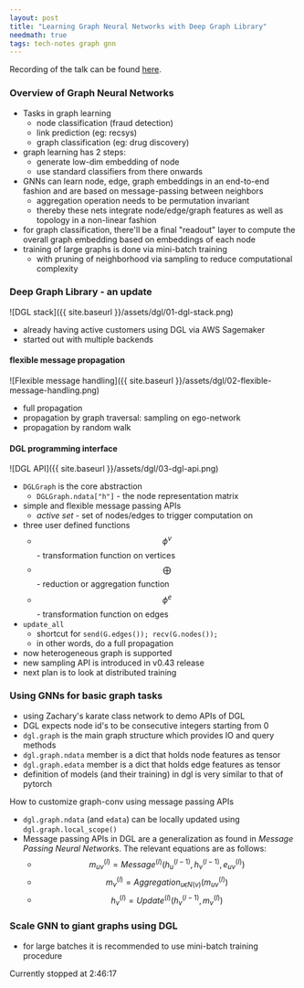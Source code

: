 ```yaml
---
layout: post
title: "Learning Graph Neural Networks with Deep Graph Library"
needmath: true
tags: tech-notes graph gnn
---
```


Recording of the talk can be found [here](https://www.youtube.com/watch?v=bD6S3xUXNds).

### Overview of Graph Neural Networks
- Tasks in graph learning
  - node classification (fraud detection)
  - link prediction (eg: recsys)
  - graph classification (eg: drug discovery)
- graph learning has 2 steps:
  - generate low-dim embedding of node
  - use standard classifiers from there onwards
- GNNs can learn node, edge, graph embeddings in an end-to-end fashion and are
  based on message-passing between neighbors
  - aggregation operation needs to be permutation invariant
  - thereby these nets integrate node/edge/graph features as well as topology in
    a non-linear fashion
- for graph classification, there'll be a final "readout" layer to compute the
  overall graph embedding based on embeddings of each node
- training of large graphs is done via mini-batch training
  - with pruning of neighborhood via sampling to reduce computational complexity

### Deep Graph Library - an update
![DGL stack]({{ site.baseurl }}/assets/dgl/01-dgl-stack.png)
- already having active customers using DGL via AWS Sagemaker
- started out with multiple backends

#### flexible message propagation
![Flexible message handling]({{ site.baseurl }}/assets/dgl/02-flexible-message-handling.png)
- full propagation
- propagation by graph traversal: sampling on ego-network
- propagation by random walk

#### DGL programming interface
![DGL API]({{ site.baseurl }}/assets/dgl/03-dgl-api.png)
- `DGLGraph` is the core abstraction
  - `DGLGraph.ndata["h"]` - the node representation matrix
- simple and flexible message passing APIs
  - *active set* - set of nodes/edges to trigger computation on
- three user defined functions
  - $$\phi^v$$ - transformation function on vertices
  - $$\bigoplus$$ - reduction or aggregation function
  - $$\phi^e$$ - transformation function on edges
- `update_all`
  - shortcut for `send(G.edges()); recv(G.nodes());`
  - in other words, do a full propagation
- now heterogeneous graph is supported
- new sampling API is introduced in v0.43 release
- next plan is to look at distributed training

### Using GNNs for basic graph tasks
- using Zachary's karate class network to demo APIs of DGL
- DGL expects node id's to be consecutive integers starting from 0
- `dgl.graph` is the main graph structure which provides IO and query methods
- `dgl.graph.ndata` member is a dict that holds node features as tensor
- `dgl.graph.edata` member is a dict that holds edge features as tensor
- definition of models (and their training) in dgl is very similar to that of pytorch

How to customize graph-conv using message passing APIs
- `dgl.graph.ndata` (and `edata`) can be locally updated using `dgl.graph.local_scope()`
- Message passing APIs in DGL are a generalization as found in
  *Message Passing Neural Network*s. The relevant equations are as follows:
  - $$m_{uv}^{(l)} = Message^{(l)}(h_u^{(l-1)}, h_v^{(l-1)}, e_{uv}^{(l)})$$
  - $$m_v^{(l)} = Aggregation_{u \epsilon N(v)}(m_{uv}^{(l)})$$
  - $$h_v^{(l)} = Update^{(l)}(h_v^{(l-1)}, m_v^{(l)})$$

### Scale GNN to giant graphs using DGL
- for large batches it is recommended to use mini-batch training procedure


Currently stopped at 2:46:17
